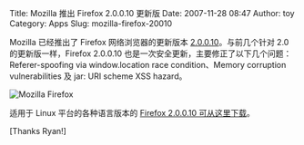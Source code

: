 Title: Mozilla 推出 Firefox 2.0.0.10 更新版
Date: 2007-11-28 08:47
Author: toy
Category: Apps
Slug: mozilla-firefox-20010

Mozilla 已经推出了 Firefox 网络浏览器的更新版本
[2.0.0.10](http://www.mozilla.com/en-US/firefox/2.0.0.10/releasenotes/)。与前几个针对
2.0 的更新版一样，Firefox 2.0.0.10
也是一次安全更新，主要修正了以下几个问题：Referer-spoofing via
window.location race condition、Memory corruption vulnerabilities 及
jar: URI scheme XSS hazard。

![Mozilla Firefox](http://i.linuxtoy.org/i/logo/firefox.png)

适用于 Linux 平台的各种语言版本的 [Firefox 2.0.0.10
可从这里下载](http://www.mozilla.com/en-US/firefox/all.html)。

[Thanks Ryan!]
